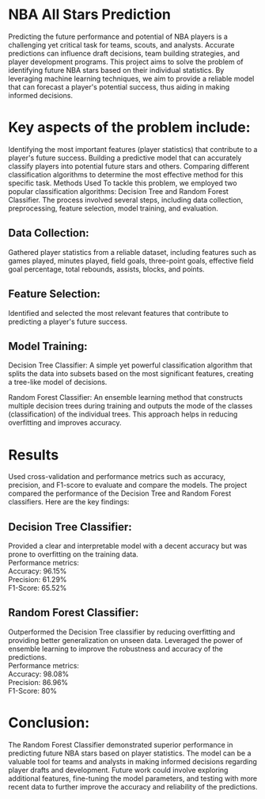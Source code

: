 # NBA All Stars Prediction
Predicting the future performance and potential of NBA players is a challenging yet critical task for teams, scouts, and analysts. Accurate predictions can influence draft decisions, team building strategies, and player development programs. This project aims to solve the problem of identifying future NBA stars based on their individual statistics. By leveraging machine learning techniques, we aim to provide a reliable model that can forecast a player's potential success, thus aiding in making informed decisions.

# Key aspects of the problem include:
Identifying the most important features (player statistics) that contribute to a player's future success.
Building a predictive model that can accurately classify players into potential future stars and others.
Comparing different classification algorithms to determine the most effective method for this specific task.
Methods Used
To tackle this problem, we employed two popular classification algorithms: Decision Tree and Random Forest Classifier. The process involved several steps, including data collection, preprocessing, feature selection, model training, and evaluation.

## Data Collection:
Gathered player statistics from a reliable dataset, including features such as games played, minutes played, field goals, three-point goals, effective field goal percentage, total rebounds, assists, blocks, and points.

## Feature Selection:
Identified and selected the most relevant features that contribute to predicting a player's future success.

## Model Training:
Decision Tree Classifier: A simple yet powerful classification algorithm that splits the data into subsets based on the most significant features, creating a tree-like model of decisions.

Random Forest Classifier: An ensemble learning method that constructs multiple decision trees during training and outputs the mode of the classes (classification) of the individual trees. This approach helps in reducing overfitting and improves accuracy.

# Results  
Used cross-validation and performance metrics such as accuracy, precision, and F1-score to evaluate and compare the models.
The project compared the performance of the Decision Tree and Random Forest classifiers. Here are the key findings:
## Decision Tree Classifier:
Provided a clear and interpretable model with a decent accuracy but was prone to overfitting on the training data.  
Performance metrics:  
Accuracy: 96.15%  
Precision: 61.29%  
F1-Score: 65.52%  
## Random Forest Classifier:
Outperformed the Decision Tree classifier by reducing overfitting and providing better generalization on unseen data.
Leveraged the power of ensemble learning to improve the robustness and accuracy of the predictions.  
Performance metrics:  
Accuracy: 98.08%  
Precision: 86.96%  
F1-Score: 80%  

# Conclusion:
The Random Forest Classifier demonstrated superior performance in predicting future NBA stars based on player statistics.
The model can be a valuable tool for teams and analysts in making informed decisions regarding player drafts and development.
Future work could involve exploring additional features, fine-tuning the model parameters, and testing with more recent data to further improve the accuracy and reliability of the predictions.
